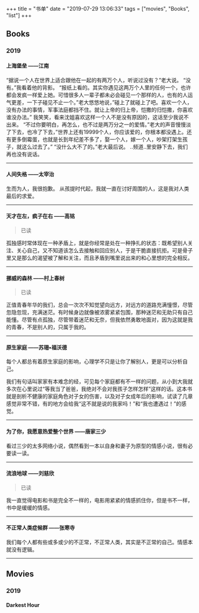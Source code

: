 +++
title = "书单"
date = "2019-07-29 13:06:33"
tags = ["movies", "Books", "list"]
+++

## Books

### 2019

#### 上海堡垒  ——江南

“据说一个人在世界上适合跟他在一起的有两万个人，听说过没有？”老大说。
“没有。”我看着他的背影。
“报纸上看的。其实你遇见这两万个人里的任何一个，也许都会发疯一样爱上她。可惜很多人一辈子都未必会碰见一个那样的人，也有的人运气更差，一下子碰见不止一个。”老大悠悠地说，”碰上了就碰上了吧。喜欢一个人，没有办法的事情，军事法庭都挡不住。就让上帝的归上帝，恺撒的归恺撒，你喜欢谁没办法。”
我笑笑，看来沈姐喜欢这样一个人不是没有原因的，这话至少我说不出来。
“不过你要明白，再怎么，也不过是两万分之一的爱情。”老大的声音慢慢淡了下去，也冷了下去，”世界上还有19999个人，你应该爱的，你根本都没遇上。还有更多倒霉蛋，也就是长到年纪差不多了，娶一个人，嫁一个人，吵架打架生孩子，就这么过去了。”
“没什么大不了的。”老大最后说。
..频道..里安静下去，我们再也没有说话。

---

#### 人间失格 ——太宰治

生而为人，我很抱歉。
从孩提时代起，我就一直在讨好周围的人，这是我对人类最后的求爱。

---

#### 天才在左，疯子在右  ——高铭
> 已读

孤独感时常体现在一种矛盾上，就是你经常是处在一种挣扎的状态：既希望别人关注、关心自己，又不知道该怎么去接触和回应别人，于是干脆直接抗拒。可是骨子里又是那么的渴望被了解和关注，而且矛盾到嘴里说出来的和心里想的完全相反。

---

#### 挪威的森林 ——村上春树
> 已读

正值青春年华的我们，总会一次次不知觉望向远方，对远方的道路充满憧憬，尽管忽隐忽现，充满迷茫。有时候身边就像被浓雾紧紧包围，那种迷茫和无助只有自己能懂。尽管有点孤独，尽管带着迷茫和无奈，但我依然勇敢地面对，因为这就是我的青春，不是别人的，只属于我的。

---

#### 原生家庭 ——苏珊•福沃德

每个人都总有着原生家庭的影响，心理学不只是让你了解别人，更是可以分析自己。

我们有句话叫家家有本难念的经，可见每个家庭都有不一样的问题，从小到大我就多次在心里说过“等我当了爸爸，我绝对不会对我孩子怎样怎样”这样的话。这本书就是剖析不健康的家庭角色对子女的伤害，以及对子女成年后的影响，试读了几章感觉非常不错，有的地方会给我“这不就是说的我家吗！”和“我也遭遇过！”的感觉。

---

#### 为了你，我愿意热爱整个世界 ——唐家三少

看过三少的太多网络小说，偶然看到一本以自身和妻子为原型的情感小说，很有必要读一读。

---

#### 流浪地球 ——刘慈欣
> 已读

我一直觉得电影和书是完全不一样的，电影用紧紧的情感抓住你，但是书不一样，书中是缓缓的情感。

---

#### 不正常人类症候群 ——张寒寺

我们每个人都有些或多或少的不正常，不正常人类，其实是不正常的自己。情感本就没有逻辑。

---

## Movies

### 2019

#### Darkest Hour

